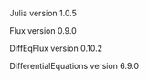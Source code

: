 Julia version 1.0.5

Flux version 0.9.0

DiffEqFlux version 0.10.2

DifferentialEquations version 6.9.0

